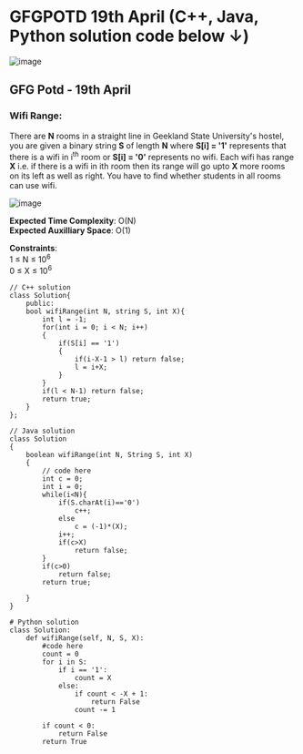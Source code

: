 # GFGPOTD 19th April (C++, Java, Python solution code below ↓)
![image](https://user-images.githubusercontent.com/91115665/232490925-c06a00c3-632e-46d9-b77c-0af434efcacf.png)

## GFG Potd - 19th April
### Wifi Range: 
There are **N** rooms in a straight line in Geekland State University's hostel, you are given a binary string **S** of length **N** where **S[i] = '1'** represents that there is a wifi in i<sup>th</sup> room or **S[i] = '0'** represents no wifi. Each wifi has range **X** i.e. if there is a wifi in ith room then its range will go upto **X** more rooms on its left as well as right. You have to find whether students in all rooms can use wifi.

![image](https://user-images.githubusercontent.com/91115665/232979397-212c402f-d41f-4010-b392-861474ad0e9a.png)

**Expected Time Complexity**: O(N) <br/>
**Expected Auxilliary Space**: O(1)

**Constraints**: <br/>
1 ≤ N ≤ 10<sup>6</sup> <br/>
0 ≤ X ≤ 10<sup>6</sup> <br/>

```
// C++ solution
class Solution{
    public:
    bool wifiRange(int N, string S, int X){
        int l = -1;
        for(int i = 0; i < N; i++)
        {
            if(S[i] == '1')
            {
                if(i-X-1 > l) return false;
                l = i+X;
            }
        }
        if(l < N-1) return false;
        return true;
    }
};
```

```
// Java solution
class Solution 
{ 
    boolean wifiRange(int N, String S, int X) 
    { 
        // code here
        int c = 0;
        int i = 0;
        while(i<N){
            if(S.charAt(i)=='0')
                c++;
            else
                c = (-1)*(X);
            i++;
            if(c>X)
                return false;
        }
        if(c>0)
            return false;
        return true;

    }
} 
```

```
# Python solution
class Solution:
    def wifiRange(self, N, S, X): 
        #code here
        count = 0
        for i in S:
            if i == '1':
                count = X
            else:
                if count < -X + 1:
                    return False
                count -= 1
                
        if count < 0:
            return False
        return True
```
